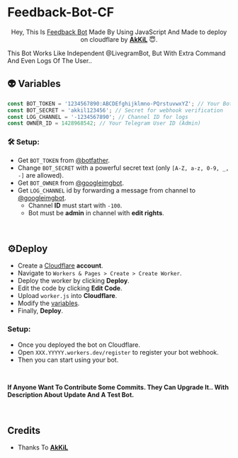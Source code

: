 # Feedback-Bot-CF  

<p style="text-align:center;">Hey, This Is <a href="/">Feedback Bot</a> Made By Using JavaScript And Made to deploy on cloudflare by <b><a href="https://github.com/AkkilMG/AkkilMG/">AkKiL</a></b> 😇.
</p>

  This Bot Works Like Independent @LivegramBot, But With Extra Command And Even Logs Of The User..

## 👽 Variables
```javascript
const BOT_TOKEN = '1234567890:ABCDEfghijklmno-PQrstuvwxYZ'; // Your Bot's Token (from BotFather
const BOT_SECRET = 'akkil123456'; // Secret for webhook verification
const LOG_CHANNEL = '-1234567890'; // Channel ID for logs
const OWNER_ID = 1428968542; // Your Telegram User ID (Admin)
```

### 🛠️ Setup:
- Get `BOT_TOKEN` from [@botfather](https://t.me/botfather).
- Change `BOT_SECRET` with a powerful secret text (only `[A-Z, a-z, 0-9, _, -]` are allowed).
- Get `BOT_OWNER` from [@googleimgbot](https://t.me/googleimgbot).
- Get `LOG_CHANNEL` id by forwarding a message from channel to [@googleimgbot](https://t.me/googleimgbot).
  - Channel **ID** must start with `-100`.
  - Bot must be **admin** in channel with **edit rights**.

<br>

## ⚙️Deploy
- Create a [Cloudflare](https://www.cloudflare.com/) **account**.
- Navigate to `Workers & Pages > Create > Create Worker`.
- Deploy the worker by clicking **Deploy**.
- Edit the code by clicking **Edit Code**.
- Upload `worker.js` into **Cloudflare**.
- Modify the [variables](#Variables).
- Finally, **Deploy**.

<!-- [![Deploy to Cloudflare Workers](https://deploy.workers.cloudflare.com/button)](https://deploy.workers.cloudflare.com/?url=https://github.com/AkkilMG/Feedback-Bot-CF) -->

### Setup:
- Once you deployed the bot on Cloudflare.
- Open `XXX.YYYYY.workers.dev/register` to register your bot webhook.
- Then you can start using your bot.

<br>

<b>If Anyone Want To Contribute Some Commits. They Can Upgrade It.. With Description About Update And A Test Bot.</b>

<br>

## Credits

- Thanks To <b>[AkKiL](https://telegram.dog/HeimanCreatiin/)</b> 
